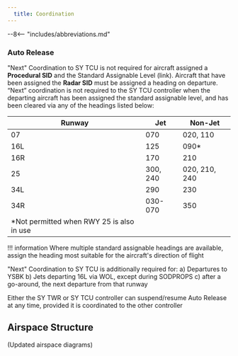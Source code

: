 ```yaml
---
  title: Coordination
---
```


--8<-- "includes/abbreviations.md"

### Auto Release

"Next" Coordination to SY TCU is not required for aircraft assigned a **Procedural SID** and the Standard Assignable Level (link). Aircraft that have been assigned the **Radar SID** must be assigned a heading on departure. “Next” coordination is not required to the SY TCU controller when the departing aircraft has been assigned the standard assignable level, and has been cleared via any of the headings listed below:

| Runway | Jet | Non-Jet 
| ----------------- | -------------- | ---------------- |
| 07                | 070         | 020, 110       |
| 16L                | 125          | 090* |
| 16R               | 170         | 210         |
| 25                | 300, 240          | 020, 210, 240 |
| 34L                | 290          | 230 |
| 34R                | 030-070          | 350 |
|*Not permitted when RWY 25 is also in use|

!!! information
    Where multiple standard assignable headings are available, assign the heading most suitable for the aircraft's direction of flight

"Next" Coordination to SY TCU is additionally required for:
    a) Departures to YSBK
    b) Jets departing 16L via WOL, except during SODPROPS
    c) after a go-around, the next departure from that runway

Either the SY TWR or SY TCU controller can suspend/resume Auto Release at any time, provided it is coordinated to the other controller

## Airspace Structure

(Updated airspace diagrams)
